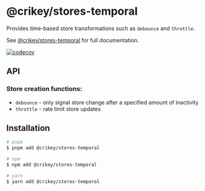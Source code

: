 # @crikey/stores-temporal

Provides time-based store transformations such as `debounce` and `throttle`.  

See [@crikey/stores-temporal](https://whenderson.github.io/stores-mono/modules/_crikey_stores_temporal.html) for full documentation.

[![codecov](https://codecov.io/gh/WHenderson/stores-mono/branch/master/graph/badge.svg?token=RD1EUK6Y04&flag=stores-temporal)](https://codecov.io/gh/WHenderson/stores-mono)

## API

### Store creation functions:
* `debounce` - only signal store change after a specified amount of inactivity
* `throttle` - rate limit store updates

## Installation

```bash
# pnpm
$ pnpm add @crikey/stores-temporal

# npm
$ npm add @crikey/stores-temporal

# yarn
$ yarn add @crikey/stores-temporal
```
